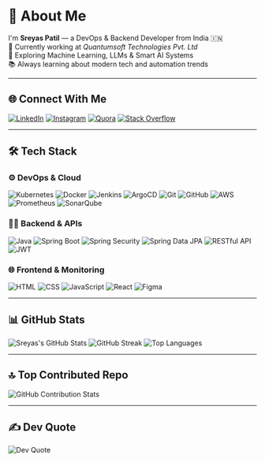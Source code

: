 # 💫 About Me
I'm **Sreyas Patil** — a DevOps & Backend Developer from India 🇮🇳  
🚀 Currently working at *Quantumsoft Technologies Pvt. Ltd*  
🧠 Exploring Machine Learning, LLMs & Smart AI Systems  
📚 Always learning about modern tech and automation trends

---

## 🌐 Connect With Me
[![LinkedIn](https://img.shields.io/badge/LinkedIn-blue?style=for-the-badge&logo=linkedin)](https://linkedin.com/in/sreyaspatil5)
[![Instagram](https://img.shields.io/badge/Instagram-E4405F?style=for-the-badge&logo=instagram&logoColor=white)](https://instagram.com/sreyaspatil5)
[![Quora](https://img.shields.io/badge/Quora-B92B27?style=for-the-badge&logo=quora&logoColor=white)](https://quora.com/profile/Sreyas-Patil-3)
[![Stack Overflow](https://img.shields.io/badge/Stack%20Overflow-FE7A16?style=for-the-badge&logo=stack-overflow&logoColor=white)](https://stackoverflow.com/users/20196396)

---

## 🛠️ Tech Stack

### ⚙️ DevOps & Cloud
![Kubernetes](https://img.shields.io/badge/Kubernetes-326CE5?style=flat&logo=kubernetes&logoColor=white)
![Docker](https://img.shields.io/badge/Docker-2496ED?style=flat&logo=docker&logoColor=white)
![Jenkins](https://img.shields.io/badge/Jenkins-D24939?style=flat&logo=jenkins&logoColor=white)
![ArgoCD](https://img.shields.io/badge/ArgoCD-F76D03?style=flat&logo=argo&logoColor=white)
![Git](https://img.shields.io/badge/Git-F05033?style=flat&logo=git&logoColor=white)
![GitHub](https://img.shields.io/badge/GitHub-181717?style=flat&logo=github&logoColor=white)
![AWS](https://img.shields.io/badge/AWS-FF9900?style=flat&logo=amazonaws&logoColor=white)
![Prometheus](https://img.shields.io/badge/Prometheus-E6522C?style=flat&logo=prometheus&logoColor=white)
![SonarQube](https://img.shields.io/badge/SonarQube-4E9BCD?style=flat&logo=sonarqube&logoColor=white)

### 🧑‍💻 Backend & APIs
![Java](https://img.shields.io/badge/Java-007396?style=flat&logo=openjdk&logoColor=white)
![Spring Boot](https://img.shields.io/badge/Spring_Boot-6DB33F?style=flat&logo=springboot&logoColor=white)
![Spring Security](https://img.shields.io/badge/Security-6DB33F?style=flat&logo=springsecurity&logoColor=white)
![Spring Data JPA](https://img.shields.io/badge/JPA-6DB33F?style=flat&logo=spring&logoColor=white)
![RESTful API](https://img.shields.io/badge/REST-25A162?style=flat&logo=express&logoColor=white)
![JWT](https://img.shields.io/badge/JWT-black?style=flat&logo=JSON%20web%20tokens)

### 🌐 Frontend & Monitoring
![HTML](https://img.shields.io/badge/HTML5-E34F26?style=flat&logo=html5&logoColor=white)
![CSS](https://img.shields.io/badge/CSS3-1572B6?style=flat&logo=css3&logoColor=white)
![JavaScript](https://img.shields.io/badge/JavaScript-F7DF1E?style=flat&logo=javascript&logoColor=black)
![React](https://img.shields.io/badge/React-20232a?style=flat&logo=react&logoColor=61DAFB)
![Figma](https://img.shields.io/badge/Figma-F24E1E?style=flat&logo=figma&logoColor=white)

---

## 📊 GitHub Stats
![Sreyas's GitHub Stats](https://github-readme-stats.vercel.app/api?username=sreyaspatil5&theme=tokyonight&show_icons=true)
![GitHub Streak](https://github-readme-streak-stats.herokuapp.com/?user=sreyaspatil5&theme=tokyonight)
![Top Languages](https://github-readme-stats.vercel.app/api/top-langs/?username=sreyaspatil5&layout=compact&theme=tokyonight)

---

## 🔝 Top Contributed Repo
![GitHub Contribution Stats](https://github-contributor-stats.vercel.app/api?username=sreyaspatil5&limit=5&theme=tokyonight&combine_all_yearly_contributions=true)

---

## ✍️ Dev Quote
![Dev Quote](https://quotes-github-readme.vercel.app/api?type=horizontal&theme=tokyonight)
